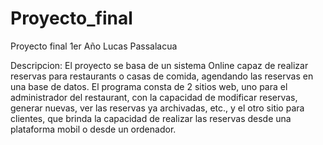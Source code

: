 # Proyecto_final
Proyecto final 1er Año
Lucas Passalacua

Descripcion:
  El proyecto se basa de un sistema Online capaz de realizar reservas para restaurants
  o casas de comida, agendando las reservas en una base de datos. El programa consta de
  2 sitios web, uno para el administrador del restaurant, con la capacidad de modificar
  reservas, generar nuevas, ver las reservas ya archivadas, etc., y el otro sitio para
  clientes, que brinda la capacidad de realizar las reservas desde una plataforma
  mobil o  desde un ordenador.

